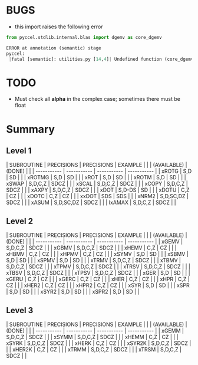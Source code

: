 # BUGS

* this import raises the following error
```python
from pyccel.stdlib.internal.blas import dgemv as core_dgemv

ERROR at annotation (semantic) stage
pyccel:
 |fatal [semantic]: utilities.py [14,4]| Undefined function (core_dgemv)
```

# TODO

* Must check all **alpha** in the complex case; sometimes there must be float

# Summary

## Level 1

| SUBROUTINE  | PRECISIONS  | PRECISIONS  | EXAMPLE     |
|             | (AVAILABLE) |    (DONE)   |             |
| ----------- | ----------- | ----------- | ----------- |
| xROTG       | S,D         | SD          |             |
| xROTMG      | S,D         | SD          |             |
| xROT        | S,D         | SD          |             |
| xROTM       | S,D         | SD          |             |
| xSWAP       | S,D,C,Z     | SDCZ        |             |
| xSCAL       | S,D,C,Z     | SDCZ        |             |
| xCOPY       | S,D,C,Z     | SDCZ        |             |
| xAXPY       | S,D,C,Z     | SDCZ        |             |
| xDOT        | S,D-DS      | SD          |             |
| xDOTU       | C,Z         | CZ          |             |
| xDOTC       | C,Z         | CZ          |             |
| xxDOT       | SDS         | SDS         |             |
| xNRM2       | S,D,SC,DZ   | SDCZ        |             |
| xASUM       | S,D,SC,DZ   | SDCZ        |             |
| IxAMAX      | S,D,C,Z     | SDCZ        |             |


## Level 2 

| SUBROUTINE  | PRECISIONS   | PRECISIONS  | EXAMPLE     |
|             | (AVAILABLE)  |   (DONE)    |             |
| ----------- | -----------  | ----------- | ----------- |
| xGEMV       | S,D,C,Z      | SDCZ        |             |
| xGBMV       | S,D,C,Z      | SDCZ        |             |
| xHEMV       | C,Z          | CZ          |             |
| xHBMV       | C,Z          | CZ          |             |
| xHPMV       | C,Z          | CZ          |             |
| xSYMV       | S,D          | SD          |             |
| xSBMV       | S,D          | SD          |             |
| xSPMV       | S,D          | SD          |             |
| xTRMV       | S,D,C,Z      | SDCZ        |             |
| xTBMV       | S,D,C,Z      | SDCZ        |             |
| xTPMV       | S,D,C,Z      | SDCZ        |             |
| xTRSV       | S,D,C,Z      | SDCZ        |             |
| xTBSV       | S,D,C,Z      | SDCZ        |             |
| xTPSV       | S,D,C,Z      | SDCZ        |             |
| xGER        | S,D          | SD          |             |
| xGERU       | C,Z          | CZ          |             |
| xGERC       | C,Z          | CZ          |             |
| xHER        | C,Z          | CZ          |             |
| xHPR        | C,Z          | CZ          |             |
| xHER2       | C,Z          | CZ          |             |
| xHPR2       | C,Z          | CZ          |             |
| xSYR        | S,D          | SD          |             |
| xSPR        | S,D          | SD          |             |
| xSYR2       | S,D          | SD          |             |
| xSPR2       | S,D          | SD          |             |

## Level 3 

| SUBROUTINE  | PRECISIONS   | PRECISIONS  | EXAMPLE     |
|             | (AVAILABLE)  |   (DONE)    |             |
| ----------- | -----------  | ----------- | ----------- |
| xGEMM       | S,D,C,Z      | SDCZ        |             |
| xSYMM       | S,D,C,Z      | SDCZ        |             |
| xHEMM       | C,Z          | CZ          |             |
| xSYRK       | S,D,C,Z      | SDCZ        |             |
| xHERK       | C,Z          | CZ          |             |
| xSYR2K      | S,D,C,Z      | SDCZ        |             |
| xHER2K      | C,Z          | CZ          |             |
| xTRMM       | S,D,C,Z      | SDCZ        |             |
| xTRSM       | S,D,C,Z      | SDCZ        |             |

